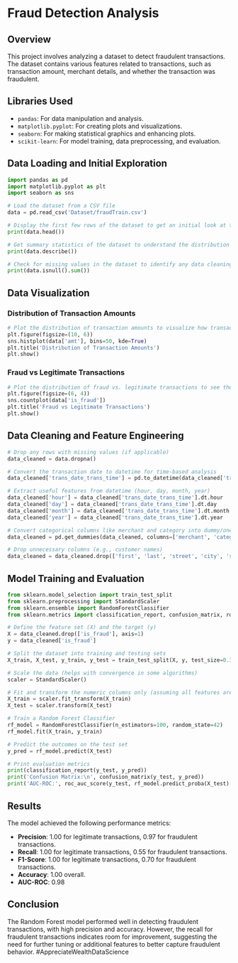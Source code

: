 # Fraud Detection Analysis

## Overview
This project involves analyzing a dataset to detect fraudulent transactions. The dataset contains various features related to transactions, such as transaction amount, merchant details, and whether the transaction was fraudulent.

## Libraries Used
- `pandas`: For data manipulation and analysis.
- `matplotlib.pyplot`: For creating plots and visualizations.
- `seaborn`: For making statistical graphics and enhancing plots.
- `scikit-learn`: For model training, data preprocessing, and evaluation.

## Data Loading and Initial Exploration
```python
import pandas as pd
import matplotlib.pyplot as plt
import seaborn as sns

# Load the dataset from a CSV file
data = pd.read_csv('Dataset/fraudTrain.csv')

# Display the first few rows of the dataset to get an initial look at the data
print(data.head())

# Get summary statistics of the dataset to understand the distribution of numerical features
print(data.describe())

# Check for missing values in the dataset to identify any data cleaning needs
print(data.isnull().sum())
```

## Data Visualization
### Distribution of Transaction Amounts
```python
# Plot the distribution of transaction amounts to visualize how transaction amounts are spread
plt.figure(figsize=(10, 6))
sns.histplot(data['amt'], bins=50, kde=True)
plt.title('Distribution of Transaction Amounts')
plt.show()
```

### Fraud vs Legitimate Transactions
```python
# Plot the distribution of fraud vs. legitimate transactions to see the class imbalance
plt.figure(figsize=(6, 4))
sns.countplot(data['is_fraud'])
plt.title('Fraud vs Legitimate Transactions')
plt.show()
```

## Data Cleaning and Feature Engineering
```python
# Drop any rows with missing values (if applicable)
data_cleaned = data.dropna()

# Convert the transaction date to datetime for time-based analysis
data_cleaned['trans_date_trans_time'] = pd.to_datetime(data_cleaned['trans_date_trans_time'])

# Extract useful features from datetime (hour, day, month, year)
data_cleaned['hour'] = data_cleaned['trans_date_trans_time'].dt.hour
data_cleaned['day'] = data_cleaned['trans_date_trans_time'].dt.day
data_cleaned['month'] = data_cleaned['trans_date_trans_time'].dt.month
data_cleaned['year'] = data_cleaned['trans_date_trans_time'].dt.year

# Convert categorical columns like merchant and category into dummy/one-hot encoded columns
data_cleaned = pd.get_dummies(data_cleaned, columns=['merchant', 'category'], drop_first=True)

# Drop unnecessary columns (e.g., customer names)
data_cleaned = data_cleaned.drop(['first', 'last', 'street', 'city', 'state', 'job', 'dob'], axis=1)
```

## Model Training and Evaluation
```python
from sklearn.model_selection import train_test_split
from sklearn.preprocessing import StandardScaler
from sklearn.ensemble import RandomForestClassifier
from sklearn.metrics import classification_report, confusion_matrix, roc_auc_score

# Define the feature set (X) and the target (y)
X = data_cleaned.drop(['is_fraud'], axis=1)
y = data_cleaned['is_fraud']

# Split the dataset into training and testing sets
X_train, X_test, y_train, y_test = train_test_split(X, y, test_size=0.3, random_state=42)

# Scale the data (helps with convergence in some algorithms)
scaler = StandardScaler()

# Fit and transform the numeric columns only (assuming all features are numeric except categorical ones)
X_train = scaler.fit_transform(X_train)
X_test = scaler.transform(X_test)

# Train a Random Forest Classifier
rf_model = RandomForestClassifier(n_estimators=100, random_state=42)
rf_model.fit(X_train, y_train)

# Predict the outcomes on the test set
y_pred = rf_model.predict(X_test)

# Print evaluation metrics
print(classification_report(y_test, y_pred))
print('Confusion Matrix:\n', confusion_matrix(y_test, y_pred))
print('AUC-ROC:', roc_auc_score(y_test, rf_model.predict_proba(X_test)[:,1]))
```

## Results
The model achieved the following performance metrics:
- **Precision**: 1.00 for legitimate transactions, 0.97 for fraudulent transactions.
- **Recall**: 1.00 for legitimate transactions, 0.55 for fraudulent transactions.
- **F1-Score**: 1.00 for legitimate transactions, 0.70 for fraudulent transactions.
- **Accuracy**: 1.00 overall.
- **AUC-ROC**: 0.98

## Conclusion
The Random Forest model performed well in detecting fraudulent transactions, with high precision and accuracy. However, the recall for fraudulent transactions indicates room for improvement, suggesting the need for further tuning or additional features to better capture fraudulent behavior. #AppreciateWealthDataScience
